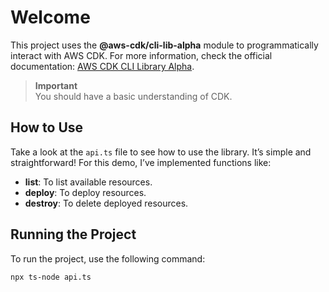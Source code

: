 
# Welcome

This project uses the **@aws-cdk/cli-lib-alpha** module to programmatically interact with AWS CDK. For more information, check the official documentation: [AWS CDK CLI Library Alpha](https://docs.aws.amazon.com/cdk/api/v2/docs/cli-lib-alpha-readme.html#cloud-assembly-directory-producer).

> **Important**  
> You should have a basic understanding of CDK.

## How to Use

Take a look at the `api.ts` file to see how to use the library. It’s simple and straightforward! For this demo, I’ve implemented functions like:
- **list**: To list available resources.
- **deploy**: To deploy resources.
- **destroy**: To delete deployed resources.

## Running the Project

To run the project, use the following command:

```bash
npx ts-node api.ts
